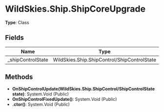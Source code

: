 ﻿# WildSkies.Ship.ShipCoreUpgrade

**Type**: Class

## Fields

| Name | Type | Access |
|------|------|--------|
| _shipControlState | WildSkies.Ship.ShipControl/ShipControlState | Private |

## Methods

- **OnShipControlUpdate(WildSkies.Ship.ShipControl/ShipControlState state)**: System.Void (Public)
- **OnShipControlFixedUpdate()**: System.Void (Public)
- **.ctor()**: System.Void (Public)

